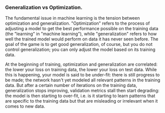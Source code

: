 ### Generalization vs Optimization.  

The fundamental issue in machine learning is the tension between optimization and generalization. "Optimization" refers to the process of adjusting a model to get the best performance possible on the training data (the "learning" in "machine learning"), while "generalization" refers to how well the trained model would perform on data it has never seen before. The goal of the game is to get good generalization, of course, but you do not control generalization; you can only adjust the model based on its training data.

At the beginning of training, optimization and generalization are correlated: the lower your loss on training data, the lower your loss on test data. While this is happening, your model is said to be under-fit: there is still progress to be made; the network hasn't yet modeled all relevant patterns in the training data. But after a certain number of iterations on the training data, generalization stops improving, validation metrics stall then start degrading: the model is then starting to over-fit, i.e. is it starting to learn patterns that are specific to the training data but that are misleading or irrelevant when it comes to new data.
